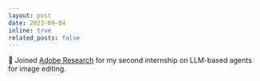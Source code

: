 ```yaml
---
layout: post
date: 2023-09-04
inline: true
related_posts: false
---
```


🎯 Joined [Adobe Research](https://research.adobe.com/) for my second internship on LLM-based agents for image editing.
